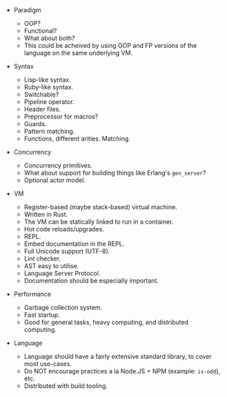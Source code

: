 - Paradigm
  - OOP?
  - Functional?
  - What about both?
  - This could be acheived by using OOP and FP versions of the
      language on the same underlying VM.

- Syntax
  - Lisp-like syntax.
  - Ruby-like syntax.
  - Switchable?
  - Pipeline operator.
  - Header files.
  - Preprocessor for macros?
  - Guards.
  - Pattern matching.
  - Functions, different arities. Matching.

- Concurrency
  - Concurrency primitives.
  - What about support for building things like Erlang's `gen_server`?
  - Optional actor model.

- VM
  - Register-based (maybe stack-based) virtual machine.
  - Written in Rust.
  - The VM can be statically linked to run in a container.
  - Hot code reloads/upgrades.
  - REPL.
  - Embed documentation in the REPL.
  - Full Unicode support (UTF-8).
  - Lint checker.
  - AST easy to utilise.
  - Language Server Protocol.
  - Documentation should be especially important.

- Performance
  - Garbage collection system.
  - Fast startup.
  - Good for general tasks, heavy computing, and distributed
    computing.

- Language
  - Language should have a fairly extensive standard library, to cover
    most use-cases.
  - Do NOT encourage practices a la Node.JS + NPM (example: `is-odd`),
    etc.
  - Distributed with build tooling.
